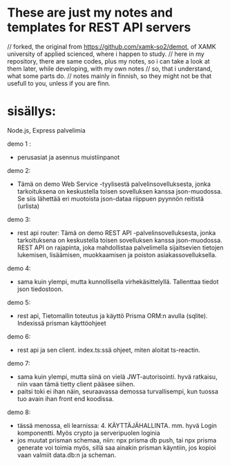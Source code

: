 # These are just my notes and templates for REST API servers

// forked, the original from https://github.com/xamk-so2/demot, of XAMK university of applied scienced, where i happen to study.
// here in my repository, there are same codes, plus my notes, so i can take a look at them later, while developing, with my own notes
// so, that i understand, what some parts do.
// notes mainly in finnish, so they might not be that usefull to you, unless if you are finn.



# sisällys:

Node.js, Express palvelimia

demo 1 :
- perusasiat ja asennus muistiinpanot

demo 2:
- Tämä on demo Web Service -tyylisestä palvelinsovelluksesta, jonka tarkoituksena on keskustella 
        toisen sovelluksen kanssa json-muodossa. Se siis lähettää eri muotoista json-dataa riippuen pyynnön 
        reitistä (urlista)

demo 3:
- rest api router: Tämä on demo REST API -palvelinsovelluksesta, jonka tarkoituksena on keskustella 
        toisen sovelluksen kanssa json-muodossa. REST API on rajapinta, joka mahdollistaa palvelimella sijaitsevien tietojen 
        lukemisen, lisäämisen, muokkaamisen ja poiston asiakassovelluksella.

demo 4:
- sama kuin ylempi, mutta kunnollisella virhekäsittelyllä. Tallenttaa tiedot json tiedostoon.

demo 5:
- rest api, Tietomallin toteutus ja käyttö Prisma ORM:n avulla (sqlite). Indexissä prisman käyttöohjeet

demo 6:
- rest api ja sen client. index.ts:ssä ohjeet, miten aloitat ts-reactin.

demo 7: 
- sama kuin ylempi, mutta siinä on vielä JWT-autorisointi. hyvä ratkaisu, niin vaan tämä tietty client pääsee siihen.
- paitsi toki ei ihan näin, seuraavassa demossa turvallisempi, kun tuossa tuo avain ihan front end koodissa.

demo 8:
- tässä menossa, eli learnissa: 4. KÄYTTÄJÄHALLINTA. mm. hyvä Login komponentti. Myös crypto ja serveripuolen loginia
- jos muutat prisman schemaa, niin: npx prisma db push, tai npx prisma generate voi toimia myös, sillä saa ainakin prisman käyntiin, jos kopioi vaan valmiit data.db:n ja scheman.


